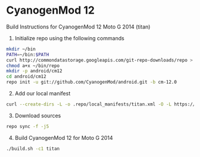 CyanogenMod 12
================

Build Instructions for CyanogenMod 12 Moto G 2014 (titan)

1. Initialize repo using the following commands

```bash
mkdir ~/bin
PATH=~/bin:$PATH
curl http://commondatastorage.googleapis.com/git-repo-downloads/repo > ~/bin/repo
chmod a+x ~/bin/repo
mkdir -p android/cm12
cd android/cm12
repo init -u git://github.com/CyanogenMod/android.git -b cm-12.0
```

2. Add our local manifest

```bash
curl --create-dirs -L -o .repo/local_manifests/titan.xml -O -L https://raw.github.com/motog2014devteam/roomservice/cm-12.0/manifest.xml
```

3. Download sources
```bash
repo sync -f -j5
```

4. Build CyanogenMod 12 for Moto G 2014

```bash
./build.sh -c1 titan
```
